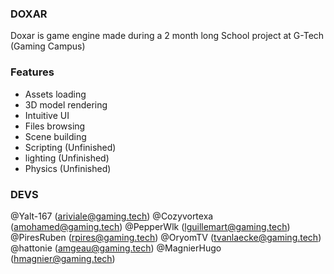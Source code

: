 ### DOXAR

Doxar is game engine made during a 2 month long School project at G-Tech (Gaming Campus)

### Features

- Assets loading
- 3D model rendering
- Intuitive UI
- Files browsing
- Scene building
- Scripting (Unfinished)
- lighting (Unfinished)
- Physics (Unfinished)

### DEVS

@Yalt-167 (ariviale@gaming.tech)
@Cozyvortexa (amohamed@gaming.tech)
@PepperWlk (lguillemart@gaming.tech)
@PiresRuben (rpires@gaming.tech)
@OryomTV (tvanlaecke@gaming.tech)
@hattonie (amgeau@gaming.tech)
@MagnierHugo (hmagnier@gaming.tech)
